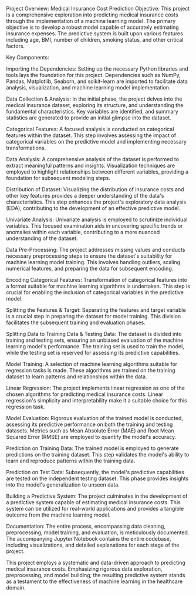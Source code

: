 Project Overview: Medical Insurance Cost Prediction
Objective:
This project is a comprehensive exploration into predicting medical insurance costs through the implementation of a machine learning model. The primary objective is to develop a robust model capable of accurately estimating insurance expenses. The predictive system is built upon various features including age, BMI, number of children, smoking status, and other critical factors.

Key Components:

Importing the Dependencies:
Setting up the necessary Python libraries and tools lays the foundation for this project. Dependencies such as NumPy, Pandas, Matplotlib, Seaborn, and scikit-learn are imported to facilitate data analysis, visualization, and machine learning model implementation.

Data Collection & Analysis:
In the initial phase, the project delves into the medical insurance dataset, exploring its structure, and understanding the fundamental characteristics. Key variables are identified, and summary statistics are generated to provide an initial glimpse into the dataset.

Categorical Features:
A focused analysis is conducted on categorical features within the dataset. This step involves assessing the impact of categorical variables on the predictive model and implementing necessary transformations.

Data Analysis:
A comprehensive analysis of the dataset is performed to extract meaningful patterns and insights. Visualization techniques are employed to highlight relationships between different variables, providing a foundation for subsequent modeling steps.

Distribution of Dataset:
Visualizing the distribution of insurance costs and other key features provides a deeper understanding of the data's characteristics. This step enhances the project's exploratory data analysis (EDA), contributing to the development of an effective predictive model.

Univariate Analysis:
Univariate analysis is employed to scrutinize individual variables. This focused examination aids in uncovering specific trends or anomalies within each variable, contributing to a more nuanced understanding of the dataset.

Data Pre-Processing:
The project addresses missing values and conducts necessary preprocessing steps to ensure the dataset's suitability for machine learning model training. This involves handling outliers, scaling numerical features, and preparing the data for subsequent encoding.

Encoding Categorical Features:
Transformation of categorical features into a format suitable for machine learning algorithms is undertaken. This step is crucial for enabling the inclusion of categorical variables in the predictive model.

Splitting the Features & Target:
Separating the features and target variable is a crucial step in preparing the dataset for model training. This division facilitates the subsequent training and evaluation phases.

Splitting Data to Training Data & Testing Data:
The dataset is divided into training and testing sets, ensuring an unbiased evaluation of the machine learning model's performance. The training set is used to train the model, while the testing set is reserved for assessing its predictive capabilities.

Model Training:
A selection of machine learning algorithms suitable for regression tasks is made. These algorithms are trained on the training dataset to learn patterns and relationships within the data.

Linear Regression:
The project implements linear regression as one of the chosen algorithms for predicting medical insurance costs. Linear regression's simplicity and interpretability make it a suitable choice for this regression task.

Model Evaluation:
Rigorous evaluation of the trained model is conducted, assessing its predictive performance on both the training and testing datasets. Metrics such as Mean Absolute Error (MAE) and Root Mean Squared Error (RMSE) are employed to quantify the model's accuracy.

Prediction on Training Data:
The trained model is employed to generate predictions on the training dataset. This step validates the model's ability to learn and reproduce patterns within the training data.

Prediction on Test Data:
Subsequently, the model's predictive capabilities are tested on the independent testing dataset. This phase provides insights into the model's generalization to unseen data.

Building a Predictive System:
The project culminates in the development of a predictive system capable of estimating medical insurance costs. This system can be utilized for real-world applications and provides a tangible outcome from the machine learning model.

Documentation:
The entire process, encompassing data cleaning, preprocessing, model training, and evaluation, is meticulously documented. The accompanying Jupyter Notebook contains the entire codebase, including visualizations, and detailed explanations for each stage of the project.

This project employs a systematic and data-driven approach to predicting medical insurance costs. Emphasizing rigorous data exploration, preprocessing, and model building, the resulting predictive system stands as a testament to the effectiveness of machine learning in the healthcare domain.
